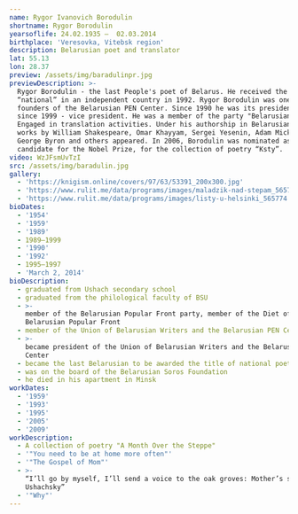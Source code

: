 ```yaml
---
name: Rygor Ivanovich Borodulin
shortname: Rygor Borodulin
yearsoflife: 24.02.1935 —  02.03.2014
birthplace: 'Veresovka, Vitebsk region'
description: Belarusian poet and translator
lat: 55.13
lon: 28.37
preview: /assets/img/baradulinpr.jpg
previewDescription: >-
  Rygor Borodulin - the last People's poet of Belarus. He received the title of
  “national” in an independent country in 1992. Rygor Borodulin was one of the
  founders of the Belarusian PEN Center. Since 1990 he was its president, and
  since 1999 - vice president. He was a member of the party "Belarusian Front”.
  Engaged in translation activities. Under his authorship in Belarusian, certain
  works by William Shakespeare, Omar Khayyam, Sergei Yesenin, Adam Mickiewicz,
  George Byron and others appeared. In 2006, Borodulin was nominated as a
  candidate for the Nobel Prize, for the collection of poetry “Ksty”.
video: WzJFsmUvTzI
src: /assets/img/baradulin.jpg
gallery:
  - 'https://knigism.online/covers/97/63/53391_200x300.jpg'
  - 'https://www.rulit.me/data/programs/images/maladzik-nad-stepam_565773.jpg'
  - 'https://www.rulit.me/data/programs/images/listy-u-helsinki_565774.jpg'
bioDates:
  - '1954'
  - '1959'
  - '1989'
  - 1989—1999
  - '1990'
  - '1992'
  - 1995—1997
  - 'March 2, 2014'
bioDescription:
  - graduated from Ushach secondary school
  - graduated from the philological faculty of BSU
  - >-
    member of the Belarusian Popular Front party, member of the Diet of the
    Belarusian Popular Front
  - member of the Union of Belarusian Writers and the Belarusian PEN Center
  - >-
    became president of the Union of Belarusian Writers and the Belarusian PEN
    Center
  - became the last Belarusian to be awarded the title of national poet
  - was on the board of the Belarusian Soros Foundation
  - he died in his apartment in Minsk
workDates:
  - '1959'
  - '1993'
  - '1995'
  - '2005'
  - '2009'
workDescription:
  - A collection of poetry "A Month Over the Steppe"
  - '"You need to be at home more often"'
  - '"The Gospel of Mom"'
  - >-
    “I’ll go by myself, I’ll send a voice to the oak groves: Mother’s songs from
    Ushachsky”
  - '"Why"'
---
```


